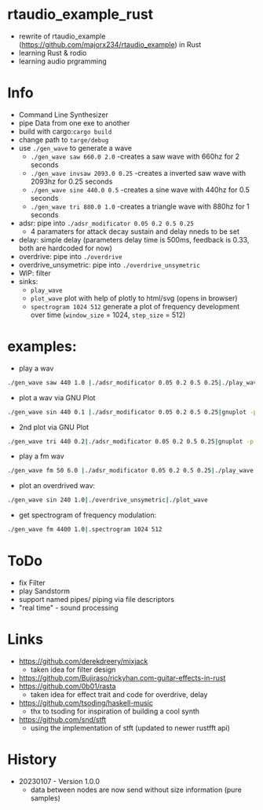 # rtaudio_example_rust
- rewrite of rtaudio_example (https://github.com/majorx234/rtaudio_example) in Rust
- learning Rust & rodio
- learning audio prgramming 

# Info
- Command Line Synthesizer
- pipe Data from one exe to another
- build with cargo:```cargo build```
- change path to ```targe/debug```
- use `./gen_wave` to generate a wave
  - `./gen_wave saw 660.0 2.0` -creates a saw wave with 660hz for 2 seconds
  - `./gen_wave invsaw 2093.0 0.25` -creates a inverted saw wave with 2093hz for 0.25 seconds  
  - `./gen_wave sine 440.0 0.5` -creates a sine wave with 440hz for 0.5 seconds
  - `./gen_wave tri 880.0 1.0` -creates a triangle wave with 880hz for 1 seconds
- adsr: pipe into `./adsr_modificator 0.05 0.2 0.5 0.25`
  - 4 paramaters for attack decay sustain and delay nneds to be set
- delay: simple delay (parameters delay time is 500ms, feedback is 0.33, both are hardcoded for now)
- overdrive: pipe into `./overdrive`
- overdrive_unsymetric: pipe into `./overdrive_unsymetric`
- WIP: filter
- sinks:
  - `play_wave`
  - `plot_wave` plot with help of plotly to html/svg (opens in browser)
  - `spectrogram 1024 512` generate a plot of frequency development over time (`window_size` = 1024, `step_size` = 512)
# examples:
- play a wav
```bash
./gen_wave saw 440 1.0 |./adsr_modificator 0.05 0.2 0.5 0.25|./play_wave
```
- plot a wav via GNU Plot
```bash
./gen_wave sin 440 0.1 |./adsr_modificator 0.05 0.2 0.5 0.25|gnuplot -p -e "set xrange[0:4800]; plot '-' "
```
- 2nd plot via GNU Plot
```bash
./gen_wave tri 440 0.2|./adsr_modificator 0.05 0.2 0.5 0.25|gnuplot -p -e "set xrange[0:9600]; plot '-' "
```
- play a fm wav
```bash
./gen_wave fm 50 6.0 |./adsr_modificator 0.05 0.2 0.5 0.25|./play_wave
```
- plot an overdrived wav:
```bash
./gen_wave sin 240 1.0|./overdrive_unsymetric|./plot_wave
```
- get spectrogram of frequency modulation:
```bash
./gen_wave fm 4400 1.0|.spectrogram 1024 512
```
# ToDo
- fix Filter
- play Sandstorm
- support named pipes/ piping via file descriptors
- "real time" - sound processing

# Links
- https://github.com/derekdreery/mixjack
  - taken idea for filter design
- https://github.com/Bujiraso/rickyhan.com-guitar-effects-in-rust
- https://github.com/0b01/rasta
  - taken idea for effect trait and code for overdrive, delay
- https://github.com/tsoding/haskell-music
  - thx to tsoding for inspiration of building a cool synth
- https://github.com/snd/stft
  - using the implementation of stft (updated to newer rustfft api)

# History
- 20230107 - Version 1.0.0 
  - data between nodes are now send without size information (pure samples)
